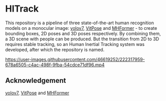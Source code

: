 # HITrack

This repository is a pipeline of three state-of-the-art human recognition models on a monocular image: [yolov7](https://github.com/WongKinYiu/yolov7), 
[VitPose](https://github.com/ViTAE-Transformer/ViTPose) and [MHFormer](https://github.com/Vegetebird/MHFormer) - to create bounding boxes, 2D poses and 
3D poses respectively. By combining them, a 3D scene with people can be produced. 
But the transition from 2D to 3D requires stable tracking, so an Human Inertial Tracking system was developed, after which the repository is named.

https://user-images.githubusercontent.com/46619252/222317959-678a6505-c4ac-498f-9fba-54cdce71df96.mp4

## Acknowledgement
[yolov7](https://github.com/WongKinYiu/yolov7), [VitPose](https://github.com/ViTAE-Transformer/ViTPose) and [MHFormer](https://github.com/Vegetebird/MHFormer)
